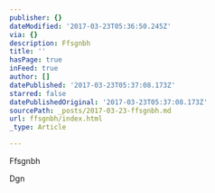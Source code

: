 ```yaml
---
publisher: {}
dateModified: '2017-03-23T05:36:50.245Z'
via: {}
description: Ffsgnbh
title: ''
hasPage: true
inFeed: true
author: []
datePublished: '2017-03-23T05:37:08.173Z'
starred: false
datePublishedOriginal: '2017-03-23T05:37:08.173Z'
sourcePath: _posts/2017-03-23-ffsgnbh.md
url: ffsgnbh/index.html
_type: Article

---
```

Ffsgnbh

Dgn